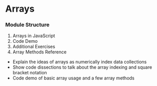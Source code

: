 # Arrays

### Module Structure
1. Arrays in JavaScript
2. Code Demo
3. Additional Exercises
4. Array Methods Reference

* Explain the ideas of arrays as numerically index data collections
* Show code dissections to talk about the array indexing and square bracket notation
* Code demo of basic array usage and a few array methods